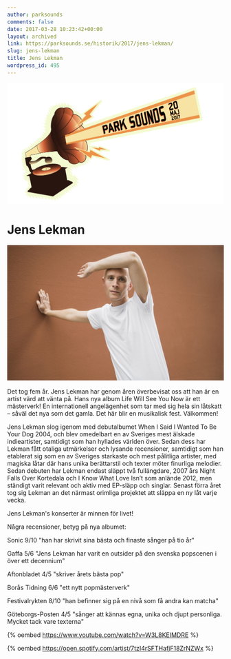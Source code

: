 ```yaml
---
author: parksounds
comments: false
date: 2017-03-28 10:23:42+00:00
layout: archived
link: https://parksounds.se/historik/2017/jens-lekman/
slug: jens-lekman
title: Jens Lekman
wordpress_id: 495
---
```


<img src="/images/2017/logo-1.svg" alt="Park Sounds 2017">


# Jens Lekman


<img src="/images/2017/jens-lekman.jpg">

Det tog fem år. Jens Lekman har genom åren överbevisat oss att han är en artist värd att vänta på. Hans nya album Life Will See You Now är ett mästerverk! En internationell angelägenhet som tar med sig hela sin låtskatt – såväl det nya som det gamla. Det här blir en musikalisk fest. Välkommen!

Jens Lekman slog igenom med debutalbumet When I Said I Wanted To Be Your Dog 2004, och blev omedelbart en av Sveriges mest älskade indieartister, samtidigt som han hyllades världen över. Sedan dess har Lekman fått otaliga utmärkelser och lysande recensioner, samtidigt som han etablerat sig som en av Sveriges starkaste och mest pålitliga artister, med magiska låtar där hans unika berättarstil och texter möter finurliga melodier. Sedan debuten har Lekman endast släppt två fullängdare, 2007 års Night Falls Over Kortedala och I Know What Love Isn’t som anlände 2012, men ständigt varit relevant och aktiv med EP-släpp och singlar. Senast förra året tog sig Lekman an det närmast orimliga projektet att släppa en ny låt varje vecka.

Jens Lekman's konserter är minnen för livet!

Några recensioner, betyg på nya albumet:

Sonic 9/10
"han har skrivit sina bästa och finaste sånger på tio år"

Gaffa 5/6
"Jens Lekman har varit en outsider på den svenska popscenen i över ett decennium"

Aftonbladet 4/5
"skriver årets bästa pop"

Borås Tidning 6/6
"ett nytt popmästerverk"

Festivalrykten 8/10
"han befinner sig på en nivå som få andra kan matcha"

Göteborgs-Posten 4/5
"sånger att kännas egna, unika och djupt personliga. Mycket tack vare texterna"



{% oembed https://www.youtube.com/watch?v=W3L8KEIMDRE %}



{% oembed https://open.spotify.com/artist/7tzI4rSFTHafjF18ZrNZWx %}


